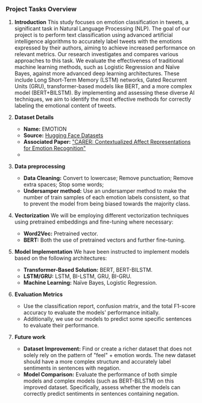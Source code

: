 ### Project Tasks Overview

1. **Introduction**
   This study focuses on emotion classification in tweets, a significant task in Natural Language Processing (NLP). The goal of our project is to perform text classification using advanced artificial intelligence algorithms to accurately label tweets with the emotions expressed by their authors, aiming to achieve increased performance on relevant metrics. Our research investigates and compares various approaches to this task. We evaluate the effectiveness of traditional machine learning methods, such as Logistic Regression and Naïve Bayes, against more advanced deep learning architectures. These include Long Short-Term Memory (LSTM) networks, Gated Recurrent Units (GRU), transformer-based models like BERT, and a more complex model (BERT+BILSTM). By implementing and assessing these diverse AI techniques, we aim to identify the most effective methods for correctly labeling the emotional content of tweets.

2. **Dataset Details**
   - **Name:** EMOTION
   - **Source:** [Hugging Face Datasets](https://huggingface.co/datasets/dair-ai/emotion)
   - **Associated Paper:** ["CARER: Contextualized Affect Representations for Emotion Recognition"](https://aclanthology.org/D18-1404/)
   - 
3. **Data preprocessing**
   - **Data Cleaning:** Convert to lowercase; Remove punctuation; Remove extra spaces; Stop some words;
   - **Undersamper method:** Use an undersamper method to make the number of train samples of each emotion labels consistent, so that to prevent the model from being biased towards the majority class.

4. **Vectorization**
   We will be employing different vectorization techniques using pretrained embeddings and fine-tuning where necessary:
   - **Word2Vec:** Pretrained vector.
   - **BERT:** Both the use of pretrained vectors and further fine-tuning.

5. **Model Implementation**
   We have been instructed to implement models based on the following architectures:
   - **Transformer-Based Solution:** BERT, BERT-BILSTM.
   - **LSTM/GRU:** LSTM, BI-LSTM, GRU, BI-GRU.
   - **Machine Learning:** Naïve Bayes, Logistic Regression.

6. **Evaluation Metrics**
   - Use the classification report, confusion matrix, and the total F1-score accuracy to evaluate the models' performance initially.
   - Additionally, we use our models to predict some specific sentences to evaluate their performance.

7. **Future work**
   - **Dataset Improvement:** Find or create a richer dataset that does not solely rely on the pattern of "feel" + emotion words. The new dataset should have a more complex structure and accurately label sentiments in sentences with negation.
   - **Model Comparison:** Evaluate the performance of both simple models and complex models (such as BERT-BiLSTM) on this improved dataset. Specifically, assess whether the models can correctly predict sentiments in sentences containing negation.




